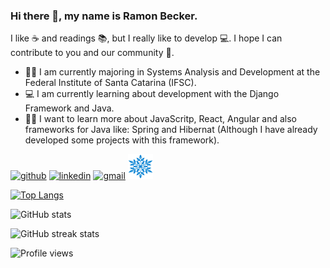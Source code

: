 

<!--
**RamonBecker/RamonBecker** is a ✨ _special_ ✨ repository because its `README.md` (this file) appears on your GitHub profile.

Here are some ideas to get you started:

- 🔭 I’m currently working on ...
- 🌱 I’m currently learning ...
- 👯 I’m looking to collaborate on ...
- 🤔 I’m looking for help with ...
- 💬 Ask me about ...
- 📫 How to reach me: ...
- 😄 Pronouns: ...
- ⚡ Fun fact: ...
-->


### Hi there 👋, my name is Ramon Becker.
I like ☕ and readings 📚, but I really like to develop 💻. I hope I can contribute to you and our community :call_me_hand:. 

- 👨‍🎓 I am currently majoring in Systems Analysis and Development at the Federal Institute of Santa Catarina (IFSC). 
- 💻 I am currently learning about development with the Django Framework and Java.
- 👨‍💻 I want to learn more about JavaScritp, React, Angular and also frameworks for Java like: Spring and Hibernat (Although I have already developed some projects with this framework).


[<img src='https://cdn.jsdelivr.net/npm/simple-icons@3.0.1/icons/github.svg' alt='github' height='40'>](https://github.com/RamonBecker)  [<img src='https://cdn.jsdelivr.net/npm/simple-icons@3.0.1/icons/linkedin.svg' alt='linkedin' height='40'>](https://www.linkedin.com/in/https://www.linkedin.com/in/ramon-becker-da-silva-96b81b141//)  [<img src='https://cdn.jsdelivr.net/npm/simple-icons@3.0.1/icons/gmail.svg' alt='gmail' height='40'>](ramonbecker68@gmail.com) 
<a href='https://archiveprogram.github.com/'><img src='https://raw.githubusercontent.com/acervenky/animated-github-badges/master/assets/acbadge.gif' width='40' height='40'></a>

[![Top Langs](https://github-readme-stats.vercel.app/api/top-langs/?username=RamonBecker)](https://github.com/anuraghazra/github-readme-stats)

![GitHub stats](https://github-readme-stats.vercel.app/api?username=RamonBecker&show_icons=true&count_private=true)  

![GitHub streak stats](https://github-readme-streak-stats.herokuapp.com/?user=RamonBecker)  

![Profile views](https://gpvc.arturio.dev/RamonBecker)  
